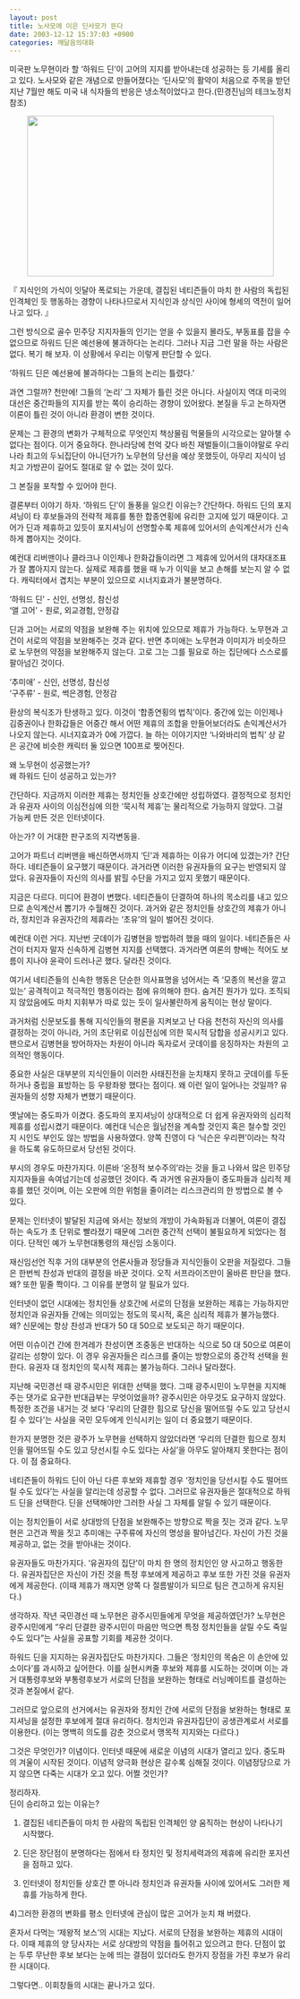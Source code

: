 ```yaml
---
layout: post
title: 노사모에 이은 딘사모가 뜬다
date: 2003-12-12 15:37:03 +0900
categories: 깨달음의대화
---
```

미국판 노무현이라 할 ‘하워드 딘’이 고어의 지지를 받아내는데 성공하는 등 기세를 올리고 있다. 노사모와 같은 개념으로 만들어졌다는 ‘딘사모’의 활약이 처음으로 주목을 받던 지난 7월만 해도 미국 내 식자들의 반응은 냉소적이었다고 한다.(민경진님의 테크노정치 참조) 

<p align="center">
  <img src="http://drkimz.com/technote/board/KDR/upimg/1071209185.jpg" width="440" height="287" border="0" />
</p>

<p align="left">
  『 지식인의 가식이 잇달아 폭로되는 가운데, 결집된 네티즌들이 마치 한 사람의 독립된 인격체인 듯 행동하는 경향이 나타나므로서 지식인과 상식인 사이에 형세의 역전이 일어나고 있다. 』
</p>

그런 방식으로 골수 민주당 지지자들의 인기는 얻을 수 있을지 몰라도, 부동표를 잡을 수 없으므로 하워드 딘은 예선용에 불과하다는 논리다. 그러나 지금 그런 말을 하는 사람은 없다. 복기 해 보자. 이 상황에서 우리는 이렇게 판단할 수 있다. 

‘하워드 딘은 예선용에 불과하다는 그들의 논리는 틀렸다.’

과연 그럴까? 천만에! 그들의 ‘논리’ 그 자체가 틀린 것은 아니다. 사실이지 역대 미국의 대선은 중간파들의 지지를 받는 쪽이 승리하는 경향이 있어왔다. 본질을 두고 논하자면 이론이 틀린 것이 아니라 환경이 변한 것이다. 

문제는 그 환경의 변화가 구체적으로 무엇인지 책상물림 먹물들의 시각으로는 알아챌 수 없다는 점이다. 이거 중요하다. 한나라당에 천억 갖다 바친 재벌들이(그들이야말로 우리나라 최고의 두뇌집단이 아니던가?) 노무현의 당선을 예상 못했듯이, 아무리 지식이 넘치고 가방끈이 길어도 절대로 알 수 없는 것이 있다. 

그 본질을 포착할 수 있어야 한다. 

결론부터 이야기 하자. ‘하워드 딘’이 돌풍을 일으킨 이유는? 간단하다. 하워드 딘의 포지셔닝이 타 후보들과의 전략적 제휴를 통한 합종연횡에 유리한 고지에 있기 때문이다. 고어가 딘과 제휴하고 있듯이 포지셔닝이 선명할수록 제휴에 있어서의 손익계산서가 신속하게 뽑아지는 것이다.

예컨대 리버맨이나 클라크나 이인제나 한화갑들이라면 그 제휴에 있어서의 대차대조표가 잘 뽑아지지 않는다. 실제로 제휴를 했을 때 누가 이익을 보고 손해를 보는지 알 수 없다. 캐릭터에서 겹치는 부분이 있으므로 시너지효과가 불분명하다. 

‘하워드 딘’ - 신인, 선명성, 참신성  
‘앨 고어’ - 원로, 외교경험, 안정감

딘과 고어는 서로의 약점을 보완해 주는 위치에 있으므로 제휴가 가능하다. 노무현과 고건이 서로의 약점을 보완해주는 것과 같다. 반면 추미애는 노무현과 이미지가 비슷하므로 노무현의 약점을 보완해주지 않는다. 고로 그는 그를 필요로 하는 집단에다 스스로를 팔아넘긴 것이다. 

‘추미애’ - 신인, 선명성, 참신성  
‘구주류’ - 원로, 썩은경험, 안정감

환상의 복식조가 탄생하고 있다. 이것이 ‘합종연횡의 법칙’이다. 중간에 있는 이인제나 김중권이나 한화갑들은 어중간 해서 어떤 제휴의 조합을 만들어보더라도 손익계산서가 나오지 않는다. 시너지효과가 0에 가깝다. 늘 하는 이야기지만 ‘나와바리의 법칙’ 상 같은 공간에 비슷한 캐릭터 둘 있으면 100프로 찢어진다. 

왜 노무현이 성공했는가?  
왜 하워드 딘이 성공하고 있는가?

간단하다. 지금까지 이러한 제휴는 정치인들 상호간에만 성립하였다. 결정적으로 정치인과 유권자 사이의 이심전심에 의한 ‘묵시적 제휴’는 물리적으로 가능하지 않았다. 그걸 가능케 만든 것은 인터넷이다. 

아는가? 이 거대한 판구조의 지각변동을. 

고어가 파트너 리버맨을 배신하면서까지 ‘딘’과 제휴하는 이유가 어디에 있겠는가? 간단하다. 네티즌들이 요구했기 때문이다. 과거라면 이러한 유권자들의 요구는 반영되지 않았다. 유권자들이 자신의 의사를 밝힐 수단을 가지고 있지 못했기 때문이다. 

지금은 다르다. 미디어 환경이 변했다. 네티즌들이 단결하여 하나의 목소리를 내고 있으므로 손익계산서 뽑기가 수월해진 것이다. 과거와 같은 정치인들 상호간의 제휴가 아니라, 정치인과 유권자간의 제휴라는 ‘초유’의 일이 벌어진 것이다. 

예컨대 이런 거다. 지난번 굿데이가 김병현을 방법하려 했을 때의 일이다. 네티즌들은 사건이 터지자 말자 신속하게 김병현 지지를 선택했다. 과거라면 여론의 향배는 적어도 보름이 지나야 윤곽이 드러나곤 했다. 달라진 것이다. 

여기서 네티즌들의 신속한 행동은 단순한 의사표명을 넘어서는 즉 ‘모종의 복선을 깔고 있는’ 공격적이고 적극적인 행동이라는 점에 유의해야 한다. 숨겨진 뭔가가 있다. 조직되지 않았음에도 마치 지휘부가 따로 있는 듯이 일사불란하게 움직이는 현상 말이다. 

과거처럼 신문보도를 통해 지식인들의 평론을 지켜보고 난 다음 천천히 자신의 의사를 결정하는 것이 아니라, 거의 초단위로 이심전심에 의한 묵시적 담합을 성공시키고 있다. 팬으로서 김병현을 방어하자는 차원이 아니라 독자로서 굿데이를 응징하자는 차원의 고의적인 행동이다. 

중요한 사실은 대부분의 지식인들이 이러한 사태진전을 눈치채지 못하고 굿데이를 두둔하거나 중립을 표방하는 등 우왕좌왕 했다는 점이다. 왜 이런 일이 일어나는 것일까? 유권자들의 성향 자체가 변했기 때문이다. 

옛날에는 중도파가 이겼다. 중도파의 포지셔닝이 상대적으로 더 쉽게 유권자와의 심리적 제휴를 성립시켰기 때문이다. 예컨대 닉슨은 월남전을 계속할 것인지 혹은 철수할 것인지 시인도 부인도 않는 방법을 사용하였다. 양쪽 진영이 다 ‘닉슨은 우리편’이라는 착각을 하도록 유도하므로서 당선된 것이다. 

부시의 경우도 마찬가지다. 이른바 ‘온정적 보수주의’라는 것을 들고 나와서 많은 민주당지지자들을 속여넘기는데 성공했던 것이다. 즉 과거엔 유권자들이 중도파들과 심리적 제휴를 했던 것이며, 이는 오판에 의한 위험을 줄이려는 리스크관리의 한 방법으로 볼 수 있다. 

문제는 인터넷이 발달된 지금에 와서는 정보의 개방이 가속화됨과 더불어, 여론이 결집하는 속도가 초 단위로 빨라졌기 때문에 그러한 중간적 선택이 불필요하게 되었다는 점이다. 단적인 예가 노무현대통령의 재신임 소동이다.

재신임선언 직후 거의 대부분의 언론사들과 정당들과 지식인들이 오판을 저질렀다. 그들은 한번씩 찬성과 반대의 결정을 바꾼 것이다. 오직 서프라이즈만이 올바른 판단을 했다. 왜? 또한 밑줄 쫙이다. 그 이유를 분명히 알 필요가 있다. 

인터넷이 없던 시대에는 정치인들 상호간에 서로의 단점을 보완하는 제휴는 가능하지만 정치인과 유권자들 간에는 의미있는 정도의 묵시적, 혹은 심리적 제휴가 불가능했다. 왜? 신문에는 항상 찬성과 반대가 50 대 50으로 보도되곤 하기 때문이다. 

어떤 이슈이건 간에 한겨레가 찬성이면 조중동은 반대하는 식으로 50 대 50으로 여론이 갈리는 성향이 있다. 이 경우 유권자들은 리스크를 줄이는 방향으로의 중간적 선택을 원한다. 유권자 대 정치인의 묵시적 제휴는 불가능하다. 그러나 달라졌다. 

지난해 국민경선 때 광주시민은 위대한 선택을 했다. 그때 광주시민이 노무현을 지지해주는 댓가로 요구한 반대급부는 무엇이었을까? 광주시민은 아무것도 요구하지 않았다. 특정한 조건을 내거는 것 보다 ‘우리의 단결한 힘으로 당신을 떨어뜨릴 수도 있고 당선시킬 수 있다'는 사실을 국민 모두에게 인식시키는 일이 더 중요했기 때문이다. 

한가지 분명한 것은 광주가 노무현을 선택하지 않았더라면 ‘우리의 단결한 힘으로 정치인을 떨어뜨릴 수도 있고 당선시킬 수도 있다는 사실’을 아무도 알아채지 못한다는 점이다. 이 점 중요하다. 

네티즌들이 하워드 딘이 아닌 다른 후보와 제휴할 경우 ‘정치인을 당선시킬 수도 떨어뜨릴 수도 있다’는 사실을 알리는데 성공할 수 없다. 그러므로 유권자들은 절대적으로 하워드 딘을 선택한다. 딘을 선택해야만 그러한 사실 그 자체를 알릴 수 있기 때문이다.

이는 정치인들이 서로 상대방의 단점을 보완해주는 방향으로 짝을 짓는 것과 같다. 노무현은 고건과 짝을 짓고 추미애는 구주류에 자신의 명성을 팔아넘긴다. 자신이 가진 것을 제공하고, 없는 것을 받아내는 것이다. 

유권자들도 마찬가지다. ‘유권자의 집단’이 마치 한 명의 정치인인 양 사고하고 행동한다. 유권자집단은 자신이 가진 것을 특정 후보에게 제공하고 후보 또한 가진 것을 유권자에게 제공한다. (이때 제휴가 깨지면 양쪽 다 절름발이가 되므로 팀은 견고하게 유지된다.)

생각하자. 작년 국민경선 때 노무현은 광주시민들에게 무엇을 제공하였던가? 노무현은 광주시민에게 “우리 단결한 광주시민이 마음만 먹으면 특정 정치인들을 살릴 수도 죽일 수도 있다”는 사실을 공표할 기회를 제공한 것이다. 

하워드 딘을 지지하는 유권자집단도 마찬가지다. 그들은 ‘정치인의 목숨은 이 손안에 있소이다’를 과시하고 싶어한다. 이를 실현시켜줄 후보와 제휴를 시도하는 것이며 이는 과거 대통령후보와 부통령후보가 서로의 단점을 보완하는 형태로 러닝메이트를 결성하는 것과 본질에서 같다. 

그러므로 앞으로의 선거에서는 유권자와 정치인 간에 서로의 단점을 보완하는 형태로 포지셔닝을 설정한 후보에게 절대 유리하다. 정치인과 유권자집단이 공생관계로서 서로를 이용한다. (이는 명백히 의도를 감춘 것으로서 맹목적 지지와는 다르다.)

그것은 무엇인가? 이념이다. 인터넷 때문에 새로운 이념의 시대가 열리고 있다. 중도파의 겨울이 시작된 것이다. 이념적 양극화 현상은 갈수록 심해질 것이다. 이념정당으로 가지 않으면 다죽는 시대가 오고 있다. 어쩔 것인가?

정리하자.  
딘이 승리하고 있는 이유는?

1) 결집된 네티즌들이 마치 한 사람의 독립된 인격체인 양 움직하는 현상이 나타나기 시작했다.  
  
2) 딘은 장단점이 분명하다는 점에서 타 정치인 및 정치세력과의 제휴에 유리한 포지션을 점하고 있다.  
  
3) 인터넷이 정치인들 상호간 뿐 아니라 정치인과 유권자들 사이에 있어서도 그러한 제휴를 가능하게 한다.   
  
4)그러한 환경의 변화를 평소 인터넷에 관심이 많은 고어가 눈치 채 버렸다.

혼자서 다먹는 ‘제왕적 보스’의 시대는 지났다. 서로의 단점을 보완하는 제휴의 시대이다. 이때 제휴의 양 당사자는 서로 상대방의 약점을 틀어쥐고 있으려고 한다. 단점이 없는 두루 무난한 후보 보다는 눈에 띄는 결점이 있더라도 한가지 장점을 가진 후보가 유리한 시대이다. 

그렇다면.. 이회창들의 시대는 끝나가고 있다.